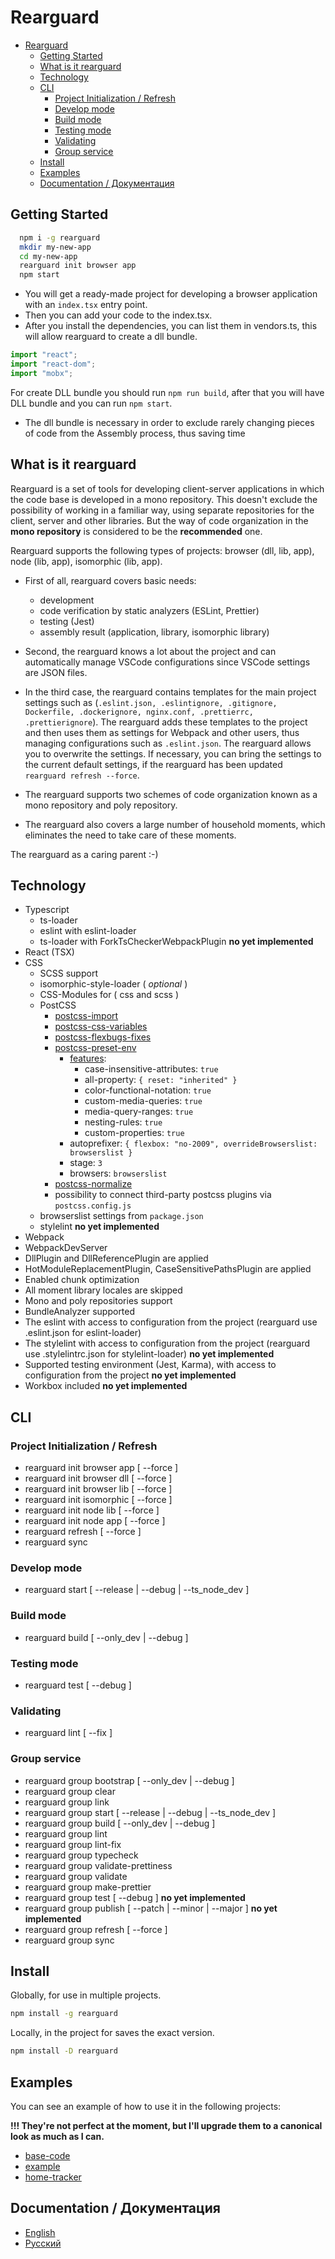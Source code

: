 # Rearguard

- [Rearguard](#rearguard)
  - [Getting Started](#getting-started)
  - [What is it rearguard](#what-is-it-rearguard)
  - [Technology](#technology)
  - [CLI](#cli)
    - [Project Initialization / Refresh](#project-initialization--refresh)
    - [Develop mode](#develop-mode)
    - [Build mode](#build-mode)
    - [Testing mode](#testing-mode)
    - [Validating](#validating)
    - [Group service](#group-service)
  - [Install](#install)
  - [Examples](#examples)
  - [Documentation / Документация](#documentation--%d0%94%d0%be%d0%ba%d1%83%d0%bc%d0%b5%d0%bd%d1%82%d0%b0%d1%86%d0%b8%d1%8f)

<a name="gettingStarted"></a>

## Getting Started

```sh
  npm i -g rearguard
  mkdir my-new-app
  cd my-new-app
  rearguard init browser app
  npm start
```

- You will get a ready-made project for developing a browser application with an `index.tsx` entry point.
- Then you can add your code to the index.tsx.
- After you install the dependencies, you can list them in vendors.ts, this will allow rearguard to create a dll bundle.

```typescript
import "react";
import "react-dom";
import "mobx";
```

For create DLL bundle you should run `npm run build`, after that you will have DLL bundle and you can run `npm start`.

- The dll bundle is necessary in order to exclude rarely changing pieces of code from the Assembly process, thus saving time

<a name="whatIsIt"></a>

## What is it rearguard

Rearguard is a set of tools for developing client-server applications in which the code base is developed in a mono repository. This doesn't exclude the possibility of working in a familiar way, using separate repositories for the client, server and other libraries. But the way of code organization in the **mono repository** is considered to be the **recommended** one.

Rearguard supports the following types of projects: browser (dll, lib, app), node (lib, app), isomorphic (lib, app).

- First of all, rearguard covers basic needs:

  - development
  - code verification by static analyzers (ESLint, Prettier)
  - testing (Jest)
  - assembly result (application, library, isomorphic library)

- Second, the rearguard knows a lot about the project and can automatically manage VSCode configurations since VSCode settings are JSON files.
- In the third case, the rearguard contains templates for the main project settings such as (`.eslint.json, .eslintignore, .gitignore, Dockerfile, .dockerignore, nginx.conf, .prettierrc, .prettierignore`). The rearguard adds these templates to the project and then uses them as settings for Webpack and other users, thus managing configurations such as `.eslint.json`. The rearguard allows you to overwrite the settings. If necessary, you can bring the settings to the current default settings, if the rearguard has been updated `rearguard refresh --force`.
- The rearguard supports two schemes of code organization known as a mono repository and poly repository.
- The rearguard also covers a large number of household moments, which eliminates the need to take care of these moments.

The rearguard as a caring parent :-)

<a name="tech"></a>

## Technology

- Typescript
  - ts-loader
  - eslint with eslint-loader
  - ts-loader with ForkTsCheckerWebpackPlugin **no yet implemented**
- React (TSX)
- CSS
  - SCSS support
  - isomorphic-style-loader ( _optional_ )
  - CSS-Modules for ( css and scss )
  - PostCSS
    - [postcss-import](https://github.com/postcss/postcss-import)
    - [postcss-css-variables](https://github.com/MadLittleMods/postcss-css-variables)
    - [postcss-flexbugs-fixes](https://github.com/luisrudge/postcss-flexbugs-fixes)
    - [postcss-preset-env](https://github.com/csstools/postcss-preset-env)
      - [features](https://github.com/csstools/postcss-preset-env/blob/master/src/lib/plugins-by-id.js):
        - case-insensitive-attributes: `true`
        - all-property: `{ reset: "inherited" }`
        - color-functional-notation: `true`
        - custom-media-queries: `true`
        - media-query-ranges: `true`
        - nesting-rules: `true`
        - custom-properties: `true`
      - autoprefixer: `{ flexbox: "no-2009", overrideBrowserslist: browserslist }`
      - stage: `3`
      - browsers: `browserslist`
    - [postcss-normalize](https://github.com/csstools/postcss-normalize)
    - possibility to connect third-party postcss plugins via `postcss.config.js`
  - browserslist settings from `package.json`
  - stylelint **no yet implemented**
- Webpack
- WebpackDevServer
- DllPlugin and DllReferencePlugin are applied
- HotModuleReplacementPlugin, CaseSensitivePathsPlugin are applied
- Enabled chunk optimization
- All moment library locales are skipped
- Mono and poly repositories support
- BundleAnalyzer supported
- The eslint with access to configuration from the project (rearguard use .eslint.json for eslint-loader)
- The stylelint with access to configuration from the project (rearguard use .stylelintrc.json for stylelint-loader) **no yet implemented**
- Supported testing environment (Jest, Karma), with access to configuration from the project **no yet implemented**
- Workbox included **no yet implemented**

<a name="cli"></a>

## CLI

### Project Initialization / Refresh

- rearguard init browser app [ --force ]
- rearguard init browser dll [ --force ]
- rearguard init browser lib [ --force ]
- rearguard init isomorphic [ --force ]
- rearguard init node lib [ --force ]
- rearguard init node app [ --force ]
- rearguard refresh [ --force ]
- rearguard sync

### Develop mode

- rearguard start [ --release | --debug | --ts_node_dev ]

### Build mode

- rearguard build [ --only_dev | --debug ]

### Testing mode

- rearguard test [ --debug ]

### Validating

- rearguard lint [ --fix ]

### Group service

- rearguard group bootstrap [ --only_dev | --debug ]
- rearguard group clear
- rearguard group link
- rearguard group start [ --release | --debug | --ts_node_dev ]
- rearguard group build [ --only_dev | --debug ]
- rearguard group lint
- rearguard group lint-fix
- rearguard group typecheck
- rearguard group validate-prettiness
- rearguard group validate
- rearguard group make-prettier
- rearguard group test [ --debug ] **no yet implemented**
- rearguard group publish [ --patch | --minor | --major ] **no yet implemented**
- rearguard group refresh [ --force ]
- rearguard group sync

<a name="install"></a>

## Install

Globally, for use in multiple projects.

```sh
npm install -g rearguard
```

Locally, in the project for saves the exact version.

```sh
npm install -D rearguard
```

<a name="examples"></a>

## Examples

You can see an example of how to use it in the following projects:

**!!! They're not perfect at the moment, but I'll upgrade them to a canonical look as much as I can.**

- [base-code](https://github.com/mitya-borodin/base-code)
- [example](https://github.com/mitya-borodin/example)
- [home-tracker](https://github.com/mitya-borodin/home-tracker)

<a name="docs"></a>

## Documentation / Документация

- [English](./docs/en/index.md)
- [Русский](./docs/ru/index.md)
